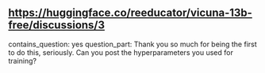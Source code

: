 ## https://huggingface.co/reeducator/vicuna-13b-free/discussions/3

contains_question: yes
question_part: Thank you so much for being the first to do this, seriously. Can you post the hyperparameters you used for training?